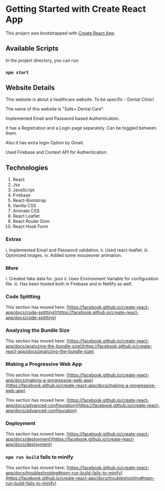 # Getting Started with Create React App

This project was bootstrapped with [Create React App](https://github.com/facebook/create-react-app).

## Available Scripts

In the project directory, you can run:

### `npm start`


## Website Details

This website is about a healthcare website. To be specific - Dental Clinic!

The name of this website is "Safe+ Dental Care".

Implemented Email and Password based Authentication. 

It has a Registration and a Login page separately. Can be toggled between them.

Also it has extra login Option by Gmail.

Used Firebase and Context API for Authentication.



## Technologies

1. React
2. Jsx
3. JavaScript
4. Firebase
5. React-Bootstrap
6. Vanilla CSS
7. Animate CSS
8. React Leaflet
9. React Router Dom
10. React Hook Form


### Extras

i. Implemented Email and Password validation.
ii. Used react-leaflet.
iii. Optimized images.
iv. Added some mouseover animation.

### More

i. Created fake data for .json
ii. Uses Environment Variable for configuration file.
iii. Has been hosted both in Firebase and in Netlify as well.



### Code Splitting

This section has moved here: [https://facebook.github.io/create-react-app/docs/code-splitting](https://facebook.github.io/create-react-app/docs/code-splitting)

### Analyzing the Bundle Size

This section has moved here: [https://facebook.github.io/create-react-app/docs/analyzing-the-bundle-size](https://facebook.github.io/create-react-app/docs/analyzing-the-bundle-size)

### Making a Progressive Web App

This section has moved here: [https://facebook.github.io/create-react-app/docs/making-a-progressive-web-app](https://facebook.github.io/create-react-app/docs/making-a-progressive-web-app)


This section has moved here: [https://facebook.github.io/create-react-app/docs/advanced-configuration](https://facebook.github.io/create-react-app/docs/advanced-configuration)

### Deployment

This section has moved here: [https://facebook.github.io/create-react-app/docs/deployment](https://facebook.github.io/create-react-app/docs/deployment)

### `npm run build` fails to minify

This section has moved here: [https://facebook.github.io/create-react-app/docs/troubleshooting#npm-run-build-fails-to-minify](https://facebook.github.io/create-react-app/docs/troubleshooting#npm-run-build-fails-to-minify)
